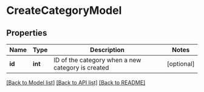 # CreateCategoryModel

## Properties
Name | Type | Description | Notes
------------ | ------------- | ------------- | -------------
**id** | **int** | ID of the category when a new category is created | [optional] 

[[Back to Model list]](../README.md#documentation-for-models) [[Back to API list]](../README.md#documentation-for-api-endpoints) [[Back to README]](../README.md)



